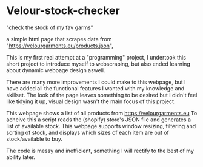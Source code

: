 # Velour-stock-checker
"check the stock of my fav garms"

a simple html page that scrapes data from  "https://velourgarments.eu/products.json", 

This is my first real attempt at a "programming" project, I undertook this
short project to introduce myself to webscraping, but also ended learning about dynamic webpage design aswell.

There are many more improvements I could make to this webpage, but I have added all the
functional features I wanted with my knowledge and skillset. The look of the page leaves
something to be desired but I didn't feel like tidying it up, visual design wasn't the main
focus of this project.

This webpage shows a list of all products from https://velourgarments.eu
To acheive this a script reads the (shopify) store's JSON file and generates a list of available stock. 
This webpage supports window resizing, filtering and sorting of stock, and displays which sizes of each item are 
out of stock/available to buy.

The code is messy and inefficient, something I will rectify to the best of my ability later.



